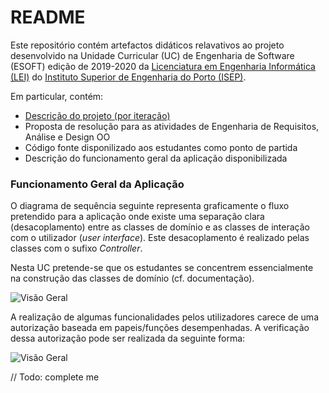 # README #

Este repositório contém artefactos didáticos relavativos ao projeto desenvolvido na Unidade Curricular (UC) de Engenharia de Software (ESOFT) edição de 2019-2020 da [Licenciatura em Engenharia Informática (LEI)](http://www.isep.ipp.pt/Course/Course/26) do [Instituto Superior de Engenharia do Porto (ISEP)](http://www.isep.ipp.pt).

Em particular, contém:

* [Descrição do projeto (por iteração)](docs/README.md)
* Proposta de resolução para as atividades de Engenharia de Requisitos, Análise e Design OO
* Código fonte disponilizado aos estudantes como ponto de partida
* Descrição do funcionamento geral da aplicação disponibilizada


### Funcionamento Geral da Aplicação

O diagrama de sequência seguinte representa graficamente o fluxo pretendido para a aplicação onde existe uma separação clara (desacoplamento) entre as classes de domínio e as classes de interação com o utilizador (_user interface_). Este desacoplamento é realizado pelas classes com o sufixo _Controller_.

Nesta UC pretende-se que os estudantes se concentrem essencialmente na construção das classes de domínio (cf. documentação).

![Visão Geral](docs/UI_ControllerOverview.png)

A realização de algumas funcionalidades pelos utilizadores carece de uma autorização baseada em papeis/funções desempenhadas.
A verificação dessa autorização pode ser realizada da seguinte forma:

![Visão Geral](docs/ControllerValidaPermissaoUtilizador.png)

// Todo: complete me